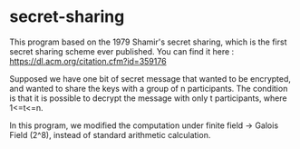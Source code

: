 # secret-sharing
This program based on the 1979 Shamir's secret sharing, which is the first secret sharing scheme ever published. You can find it here : <br>
https://dl.acm.org/citation.cfm?id=359176 <br>

Supposed we have one bit of secret message that wanted to be encrypted, and wanted to share the keys with a group of n participants. The condition is that it is possible to decrypt the message with only t participants, where 1<=t<=n. 

In this program, we modified the computation under finite field -> Galois Field (2^8), instead of standard arithmetic calculation. 
